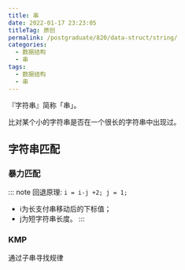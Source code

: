 ```yaml
---
title: 串
date: 2022-01-17 23:23:05
titleTag: 原创
permalink: /postgraduate/820/data-struct/string/
categories:
  - 数据结构
  - 串
tags:
  - 数据结构
  - 串
---
```

『字符串』简称「串」。
<!--more-->
比对某个小的字符串是否在一个很长的字符串中出现过。
## 字符串匹配
### 暴力匹配
::: note
回退原理: `i = i-j +2; j = 1;`
* i为长支付串移动后的下标值；
* j为短字符串长度。
:::
### KMP
通过子串寻找规律